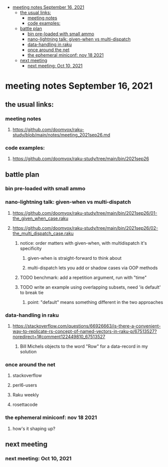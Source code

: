 - [meeting notes September 16, 2021](#org3ec26c8)
  - [the usual links:](#org35c2257)
    - [meeting notes](#org276071b)
    - [code examples:](#org4dddde6)
  - [battle plan](#org4343533)
    - [bin pre-loaded with small ammo](#org6e4123f)
    - [nano-lightning talk: given-when vs multi-dispatch](#orge5ef43d)
    - [data-handling in raku](#org6c1817d)
    - [once around the net](#org5fd6a74)
    - [the ephemeral miniconf: nov 18 2021](#org98a63b3)
  - [next meeting](#orgfc1c726)
    - [next meeting: Oct 10, 2021](#org518d947)


<a id="org3ec26c8"></a>

# meeting notes September 16, 2021


<a id="org35c2257"></a>

## the usual links:


<a id="org276071b"></a>

### meeting notes

1.  <https://github.com/doomvox/raku-study/blob/main/notes/meeting_2021sep26.md>


<a id="org4dddde6"></a>

### code examples:

1.  <https://github.com/doomvox/raku-study/tree/main/bin/2021sep26>


<a id="org4343533"></a>

## battle plan


<a id="org6e4123f"></a>

### bin pre-loaded with small ammo


<a id="orge5ef43d"></a>

### nano-lightning talk: given-when vs multi-dispatch

1.  <https://github.com/doomvox/raku-study/tree/main/bin/2021sep26/01-the_given_when_case.raku>

2.  <https://github.com/doomvox/raku-study/tree/main/bin/2021sep26/02-the_multi_dispatch_case.raku>

    1.  notice: order matters with given-when, with multidispatch it's specificity
    
        1.  given-when is straight-forward to think about
        
        2.  multi-dispatch lets you add or shadow cases via OOP methods
    
    2.  TODO benchmark: add a repetition argument, run with "time"
    
    3.  TODO write an example using overlapping subsets, need 'is default' to break tie
    
        1.  point: "default" means something different in the two approaches


<a id="org6c1817d"></a>

### data-handling in raku

1.  <https://stackoverflow.com/questions/66926663/is-there-a-convenient-way-to-replicate-rs-concept-of-named-vectors-in-raku-p/67513527?noredirect=1#comment122449810_67513527>

    1.  Bill Michels objects to the word "Row" for a data-record in my solution


<a id="org5fd6a74"></a>

### once around the net

1.  stackoverflow

2.  perl6-users

3.  Raku weekly

4.  rosettacode


<a id="org98a63b3"></a>

### the ephemeral miniconf: nov 18 2021

1.  how's it shaping up?


<a id="orgfc1c726"></a>

## next meeting


<a id="org518d947"></a>

### next meeting: Oct 10, 2021
